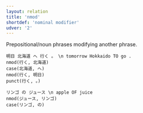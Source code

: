 ```yaml
---
layout: relation
title: 'nmod'
shortdef: 'nominal modifier'
udver: '2'
---
```


Prepositional/noun phrases modifying another phrase.

~~~ sdparse
明日 北海道 へ 行く 。 \n tomorrow Hokkaido TO go .
nmod(行く, 北海道)
case(北海道, へ)
nmod(行く, 明日)
punct(行く, 。)
~~~

~~~ sdparse
リンゴ の ジュース \n apple OF juice
nmod(ジュース, リンゴ)
case(リンゴ, の)
~~~

<!-- Interlanguage links updated St lis 3 20:58:58 CET 2021 -->
